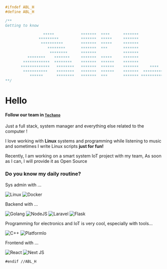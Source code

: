 ```c++
#ifndef ABL_H
#define ABL_H

/**
Getting to know 

                 *****            *******  ****      *******                    
               *********          *******  *****     *******                    
                **********        *******  *****     *******                    
                   ********       *******  ***       *******                    
                    ********      *******            *******                    
          ********    *******     *******  *****     *******                    
        ************  ********    *******  ******    *******                    
       *************   ********   *******  ******    *******     ****           
        ***********    ********   *******  ******    *******  **********        
           ******      ********   *******  ***       ******* ************      
**/
```

# **Hello**

#### Follow our team in [`Techano`](https://github.com/techanodev)

Just a full stack, system manager and everything else related to the computer !

I love working with **Linux** systems and programming while listening to music and sometimes I write Linux scripts **just for fun!**

Recently, I am working on a smart system IoT project with my team, As soon as I can, I will provide it as Open Source

### Do you know my daily routine?

Sys admin with ...

![Linux](https://img.shields.io/badge/Linux-FCC624?style=for-the-badge&logo=linux&logoColor=black)
![Docker](https://img.shields.io/badge/docker-%230db7ed.svg?style=for-the-badge&logo=docker&logoColor=white)

Backend with ...

![Golang](https://img.shields.io/badge/go-00ADD8.svg?style=for-the-badge&logo=go&logoColor=white)
![NodeJS](https://img.shields.io/badge/node.js-6DA55F?style=for-the-badge&logo=node.js&logoColor=white)
![Laravel](https://img.shields.io/badge/laravel-%23FF2D20.svg?style=for-the-badge&logo=laravel&logoColor=white)
![Flask](https://img.shields.io/badge/flask-%23000.svg?style=for-the-badge&logo=flask&logoColor=white)

Programming for electronics and IoT is very cool, especially with tools...

![C++](https://img.shields.io/badge/c++-00599C?style=for-the-badge&logo=cplusplus&logoColor=ffff)
![PlatformIo](https://img.shields.io/badge/platformio-FFA500?style=for-the-badge&logo=platformio&logoColor=FFA500)

Frontend with ...

![React](https://img.shields.io/badge/react-%2320232a.svg?style=for-the-badge&logo=react&logoColor=%2361DAFB)
![Next JS](https://img.shields.io/badge/Next-black?style=for-the-badge&logo=next.js&logoColor=white)

```
#endif //ABL_H
```
